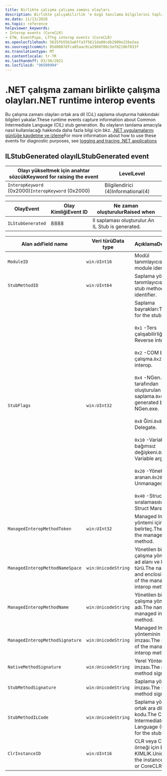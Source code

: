 ```yaml
---
title: Birlikte çalışma çalışma zamanı olayları
description: Birlikte çalışabilirlik 'e özgü tanılama bilgilerini toplamak için .NET çalışma zamanı olaylarına bakın.
ms.date: 11/13/2020
ms.topic: reference
helpviewer_keywords:
- Interop events (CoreCLR)
- ETW, EventPipe, LTTng interop events (CoreCLR)
ms.openlocfilehash: 5635fb55b3a6ffa3f5611da80cdb2909e226e2ea
ms.sourcegitcommit: 05d0087dfca85aac9ca2960f86c5efd218bf833f
ms.translationtype: MT
ms.contentlocale: tr-TR
ms.lasthandoff: 03/30/2021
ms.locfileid: "96589994"
---
```

# <a name="net-runtime-interop-events"></a><span data-ttu-id="07e4e-103">.NET çalışma zamanı birlikte çalışma olayları</span><span class="sxs-lookup"><span data-stu-id="07e4e-103">.NET runtime interop events</span></span>

<span data-ttu-id="07e4e-104">Bu çalışma zamanı olayları ortak ara dil (CıL) saplama oluşturma hakkındaki bilgileri yakalar.</span><span class="sxs-lookup"><span data-stu-id="07e4e-104">These runtime events capture information about Common Intermediate Language (CIL) stub generation.</span></span> <span data-ttu-id="07e4e-105">Bu olayların tanılama amacıyla nasıl kullanılacağı hakkında daha fazla bilgi için bkz. [.NET uygulamalarını günlüğe kaydetme ve izleme](../../core/diagnostics/logging-tracing.md)</span><span class="sxs-lookup"><span data-stu-id="07e4e-105">For more information about how to use these events for diagnostic purposes, see [logging and tracing .NET applications](../../core/diagnostics/logging-tracing.md)</span></span>

## <a name="ilstubgenerated-event"></a><span data-ttu-id="07e4e-106">ILStubGenerated olayı</span><span class="sxs-lookup"><span data-stu-id="07e4e-106">ILStubGenerated event</span></span>

|<span data-ttu-id="07e4e-107">Olayı yükseltmek için anahtar sözcük</span><span class="sxs-lookup"><span data-stu-id="07e4e-107">Keyword for raising the event</span></span>|<span data-ttu-id="07e4e-108">Level</span><span class="sxs-lookup"><span data-stu-id="07e4e-108">Level</span></span>|
|-----------------------------------|-----------|
|<span data-ttu-id="07e4e-109">`InteropKeyword` (0x2000)</span><span class="sxs-lookup"><span data-stu-id="07e4e-109">`InteropKeyword` (0x2000)</span></span>|<span data-ttu-id="07e4e-110">Bilgilendirici (4)</span><span class="sxs-lookup"><span data-stu-id="07e4e-110">Informational(4)</span></span>|
  
|<span data-ttu-id="07e4e-111">Olay</span><span class="sxs-lookup"><span data-stu-id="07e4e-111">Event</span></span>|<span data-ttu-id="07e4e-112">Olay Kimliği</span><span class="sxs-lookup"><span data-stu-id="07e4e-112">Event ID</span></span>|<span data-ttu-id="07e4e-113">Ne zaman oluşturulur</span><span class="sxs-lookup"><span data-stu-id="07e4e-113">Raised when</span></span>|
|-----------|--------------|-----------------|
|`ILStubGenerated`|<span data-ttu-id="07e4e-114">88</span><span class="sxs-lookup"><span data-stu-id="07e4e-114">88</span></span>|<span data-ttu-id="07e4e-115">Il saplaması oluşturulur.</span><span class="sxs-lookup"><span data-stu-id="07e4e-115">An IL Stub is generated.</span></span>|

|<span data-ttu-id="07e4e-116">Alan adı</span><span class="sxs-lookup"><span data-stu-id="07e4e-116">Field name</span></span>|<span data-ttu-id="07e4e-117">Veri türü</span><span class="sxs-lookup"><span data-stu-id="07e4e-117">Data type</span></span>|<span data-ttu-id="07e4e-118">Açıklama</span><span class="sxs-lookup"><span data-stu-id="07e4e-118">Description</span></span>|
|----------------|---------------|-----------------|
|`ModuleID`|`win:UInt16`|<span data-ttu-id="07e4e-119">Modül tanımlayıcısı.</span><span class="sxs-lookup"><span data-stu-id="07e4e-119">The module identifier.</span></span>|
|`StubMethodID`|`win:UInt64`|<span data-ttu-id="07e4e-120">Saplama yöntemi tanımlayıcısı.</span><span class="sxs-lookup"><span data-stu-id="07e4e-120">The stub method identifier.</span></span>|
|`StubFlags`|`win:UInt32`|<span data-ttu-id="07e4e-121">Saplama bayrakları:</span><span class="sxs-lookup"><span data-stu-id="07e4e-121">The flags for the stub:</span></span><br /><br /> <span data-ttu-id="07e4e-122">`0x1` -Ters çalışabilirliği.</span><span class="sxs-lookup"><span data-stu-id="07e4e-122">`0x1` - Reverse interop.</span></span><br /><br /> <span data-ttu-id="07e4e-123">`0x2` -COM birlikte çalışma.</span><span class="sxs-lookup"><span data-stu-id="07e4e-123">`0x2` - COM interop.</span></span><br /><br /> <span data-ttu-id="07e4e-124">`0x4` -NGen.exe tarafından oluşturulan saplama.</span><span class="sxs-lookup"><span data-stu-id="07e4e-124">`0x4` - Stub generated by NGen.exe.</span></span><br /><br /> <span data-ttu-id="07e4e-125">`0x8` Ğini.</span><span class="sxs-lookup"><span data-stu-id="07e4e-125">`0x8` - Delegate.</span></span><br /><br /> <span data-ttu-id="07e4e-126">`0x10` -Variable bağımsız değişkeni.</span><span class="sxs-lookup"><span data-stu-id="07e4e-126">`0x10` - Variable argument.</span></span><br /><br /> <span data-ttu-id="07e4e-127">`0x20` -Yönetilmeyen aranan.</span><span class="sxs-lookup"><span data-stu-id="07e4e-127">`0x20` - Unmanaged callee.</span></span><br /><br /> <span data-ttu-id="07e4e-128">`0x40` -Struct sıralaması</span><span class="sxs-lookup"><span data-stu-id="07e4e-128">`0x40` - Struct Marshal</span></span>|
|`ManagedInteropMethodToken`|`win:UInt32`|<span data-ttu-id="07e4e-129">Managed Interop yöntemi için belirteç.</span><span class="sxs-lookup"><span data-stu-id="07e4e-129">The token for the managed interop method.</span></span>|
|`ManagedInteropMethodNameSpace`|`win:UnicodeString`|<span data-ttu-id="07e4e-130">Yönetilen birlikte çalışma yönteminin ad alanı ve kapsayan türü.</span><span class="sxs-lookup"><span data-stu-id="07e4e-130">The namespace and enclosing type of the managed interop method.</span></span>|
|`ManagedInteropMethodName`|`win:UnicodeString`|<span data-ttu-id="07e4e-131">Yönetilen birlikte çalışma yönteminin adı.</span><span class="sxs-lookup"><span data-stu-id="07e4e-131">The name of the managed interop method.</span></span>|
|`ManagedInteropMethodSignature`|`win:UnicodeString`|<span data-ttu-id="07e4e-132">Managed Interop yönteminin imzası.</span><span class="sxs-lookup"><span data-stu-id="07e4e-132">The signature of the managed interop method.</span></span>|
|`NativeMethodSignature`|`win:UnicodeString`|<span data-ttu-id="07e4e-133">Yerel Yöntem imzası.</span><span class="sxs-lookup"><span data-stu-id="07e4e-133">The native method signature.</span></span>|
|`StubMethodSignature`|`win:UnicodeString`|<span data-ttu-id="07e4e-134">Saplama yöntemi imzası.</span><span class="sxs-lookup"><span data-stu-id="07e4e-134">The stub method signature.</span></span>|
|`StubMethodILCode`|`win:UnicodeString`|<span data-ttu-id="07e4e-135">Saplama yöntemi için ortak ara dil (CıL) kodu.</span><span class="sxs-lookup"><span data-stu-id="07e4e-135">The Common Intermediate Language (CIL) code for the stub method.</span></span>|
|`ClrInstanceID`|`win:UInt16`|<span data-ttu-id="07e4e-136">CLR veya CoreCLR örneği için benzersiz KIMLIK.</span><span class="sxs-lookup"><span data-stu-id="07e4e-136">Unique ID for the instance of CLR or CoreCLR.</span></span>|
